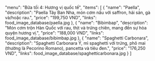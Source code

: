 "menu": "Bữa tối 4: Hương vị quốc tế",
"items": [
    {
    "name": "Paella",
    "description": "Paella Tây Ban Nha, món cơm nấu với saffron, hải sản, gà và/hoặc rau.",
    "price": "199,750 VND",
    "links": food_image_database/paella.jpg
    },
    {
    "name": "Bibimbap",
    "description": "Món cơm trộn Hàn Quốc với rau, thịt và trứng chiên, mang đến sự hòa quyện hương vị.",
    "price": "188,000 VND",
    "links": food_image_database/bibimbap.jpg
    },
    {
    "name": "Spaghetti Carbonara",
    "description": "Spaghetti Carbonara Ý, mì spaghetti với trứng, phô mai (thường là Pecorino Romano), pancetta và tiêu đen.",
    "price": "176,250 VND",
    "links": food_image_database/spaghetticarbonara.jpg
    }
]